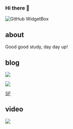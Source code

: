 ### Hi there 👋

<!--
**yeying0827/yeying0827** is a ✨ _special_ ✨ repository because its `README.md` (this file) appears on your GitHub profile.

Here are some ideas to get you started:

- 🔭 I’m currently working on ...
- 🌱 I’m currently learning ...
- 👯 I’m looking to collaborate on ...
- 🤔 I’m looking for help with ...
- 💬 Ask me about ...
- 📫 How to reach me: ...
- 😄 Pronouns: ...
- ⚡ Fun fact: ...
-->

![GitHub WidgetBox](https://github-widgetbox.vercel.app/api/profile?username=yeying0827&data=followers,repositories,stars,commits)

## about
Good good study, day day up!

## blog
[![](https://www.cnblogs.com/images/logo.svg?v=2SMrXdIvlZwVoB1akyXm38WIKuTHVqvGD0CweV-B6cY)](https://www.cnblogs.com/beckyyyy/)

[![](https://lf3-cdn-tos.bytescm.com/obj/static/xitu_juejin_web/e08da34488b114bd4c665ba2fa520a31.svg)](https://juejin.cn/user/659362706635991)

[SF](https://segmentfault.com/u/beckyyyy)

## video
[![](https://i0.hdslb.com/bfs/archive/c8fd97a40bf79f03e7b76cbc87236f612caef7b2.png)](https://space.bilibili.com/4518208)


